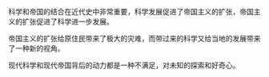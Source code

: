 科学和帝国的结合在近代史中非常重要，科学发展促进了帝国主义的扩张，帝国主义的扩张促进了科学进一步发展。

帝国主义的扩张给原住民带来了极大的灾难，而带过来的科学又给当地的发展带来了一种新的视角。

现代科学和现代帝国背后的动力都是一种不满足，对未知的探索和好奇心。

